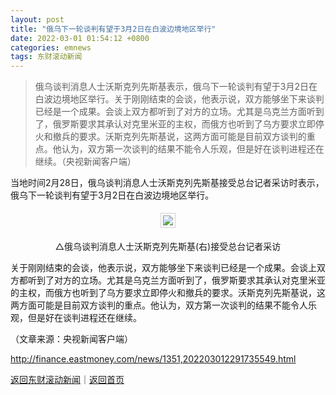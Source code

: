 ```yaml
---
layout: post
title: "俄乌下一轮谈判有望于3月2日在白波边境地区举行"
date: 2022-03-01 01:54:12 +0800
categories: emnews
tags: 东财滚动新闻
---
```

> 俄乌谈判消息人士沃斯克列先斯基表示，俄乌下一轮谈判有望于3月2日在白波边境地区举行。关于刚刚结束的会谈，他表示说，双方能够坐下来谈判已经是一个成果。会谈上双方都听到了对方的立场。尤其是乌克兰方面听到了，俄罗斯要求其承认对克里米亚的主权，而俄方也听到了乌方要求立即停火和撤兵的要求。沃斯克列先斯基说，这两方面可能是目前双方谈判的重点。他认为，双方第一次谈判的结果不能令人乐观，但是好在谈判进程还在继续。（央视新闻客户端）

<p>当地时间2月28日，俄乌谈判消息人士沃斯克列先斯基接受总台记者采访时表示，俄乌下一轮谈判有望于3月2日在白波边境地区举行。</p>
 <center><img src="https://dfscdn.dfcfw.com/download/D25113981623377298842_w1584h882.jpg" style="border:#d1d1d1 1px solid;padding:3px;margin:5px 0;" /></center>
 <p style="text-align:center;">△俄乌谈判消息人士沃斯克列先斯基(右)接受总台记者采访</p>
 <p>关于刚刚结束的会谈，他表示说，双方能够坐下来谈判已经是一个成果。会谈上双方都听到了对方的立场。尤其是乌克兰方面听到了，俄罗斯要求其承认对克里米亚的主权，而俄方也听到了乌方要求立即停火和撤兵的要求。沃斯克列先斯基说，这两方面可能是目前双方谈判的重点。他认为，双方第一次谈判的结果不能令人乐观，但是好在谈判进程还在继续。</p><p class="em_media">（文章来源：央视新闻客户端）</p>

<http://finance.eastmoney.com/news/1351,202203012291735549.html>

[返回东财滚动新闻](//finews.withounder.com/emnews/)｜[返回首页](//finews.withounder.com/)